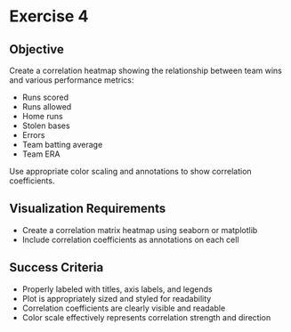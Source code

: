 
# Exercise 4

## Objective
Create a correlation heatmap showing the relationship between team wins and various performance metrics:
- Runs scored
- Runs allowed
- Home runs
- Stolen bases
- Errors
- Team batting average
- Team ERA

Use appropriate color scaling and annotations to show correlation coefficients.

## Visualization Requirements
- Create a correlation matrix heatmap using seaborn or matplotlib
- Include correlation coefficients as annotations on each cell

## Success Criteria
- Properly labeled with titles, axis labels, and legends
- Plot is appropriately sized and styled for readability
- Correlation coefficients are clearly visible and readable
- Color scale effectively represents correlation strength and direction
